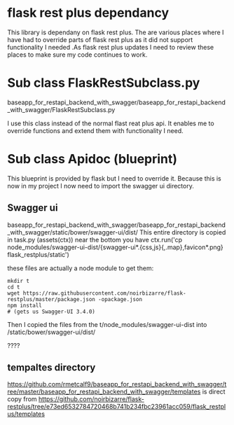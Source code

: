 # flask rest plus dependancy

This library is dependany on flask rest plus. The are various places where I have had to override parts of flask rest plus as it did not support functionality I needed .As flask rest plus updates I need to review these places to make sure my code continues to work.



# Sub class FlaskRestSubclass.py

baseapp_for_restapi_backend_with_swagger/baseapp_for_restapi_backend_with_swagger/FlaskRestSubclass.py

I use this class instead of the normal flast reat plus api. It enables me to override functions and extend them with functionality I need.



# Sub class Apidoc (blueprint)

This blueprint is provided by flask but I need to override it. Because this is now in my project I now need to import the swagger ui directory.


## Swagger ui

baseapp_for_restapi_backend_with_swagger/baseapp_for_restapi_backend_with_swagger/static/bower/swagger-ui/dist/
This entire directory is copied in task.py (assets(ctx)) near the bottom you have
 ctx.run('cp node_modules/swagger-ui-dist/{swagger-ui*.{css,js}{,.map},favicon*.png} flask_restplus/static')

these files are actually a node module
to get them:
```
mkdir t
cd t
wget https://raw.githubusercontent.com/noirbizarre/flask-restplus/master/package.json -opackage.json
npm install
# (gets us Swagger-UI 3.4.0)
```

Then I copied the files from the t/node_modules/swagger-ui-dist into /static/bower/swagger-ui/dist/

????

## tempaltes directory
https://github.com/rmetcalf9/baseapp_for_restapi_backend_with_swagger/tree/master/baseapp_for_restapi_backend_with_swagger/templates
is direct copy from
https://github.com/noirbizarre/flask-restplus/tree/e73ed6532784720468b741b234fbc23961acc059/flask_restplus/templates




